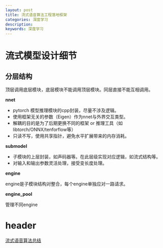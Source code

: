 ```yaml
---
layout: post
title: 流式语音算法工程落地框架
categories: 深度学习
description: 
keywords: 深度学习
---
```


# 流式模型设计细节

## 分层结构

顶层调用底层模块，底层模块不能调用顶层模块。同层直接不能互相调用。

**nnet**

- pytorch 模型推理模块的cpp封装，尽量不涉及逻辑。 
- 使用框架无关的参数（Eigen）作为nnet与外界交互类型。
- 解耦的目的是为了后期更换不同的框架 or 推理工具（如 libtorch/ONNX/tenforflow等）
- 只读不写，使用共享指针，避免水平扩展带来的内存消耗。
    
**submodel**

- 子模块的上层封装，如声码器等。在此层级实现对应逻辑，如流式结构等。
- 对输入和输出参数灵活处理，接受变长度处理。
    
**engine**

engine是子模块结构对整合，每个engine单独应对一路请求。
    
**engine_pool**
    
管理不同engine


# header

[流式语音算法总结](https://liu-feng-deeplearning.github.io/2021/08/16/%E6%B5%81%E5%BC%8F%E8%AF%AD%E9%9F%B3%E7%AE%97%E6%B3%95%E6%80%BB%E7%BB%93/) 
